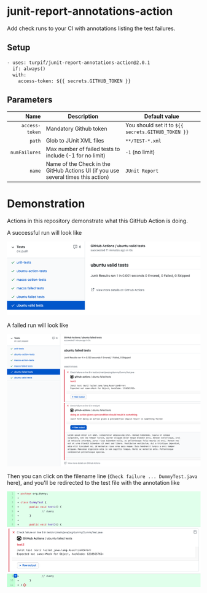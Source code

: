 # junit-report-annotations-action
Add check runs to your CI with annotations listing the test failures.

## Setup

```
- uses: turpif/junit-report-annotations-action@2.0.1
  if: always()
  with:
    access-token: ${{ secrets.GITHUB_TOKEN }}
```

## Parameters

| Name | Description | Default value |
| ---: | --- | --- |
| `access-token` | Mandatory Github token | You should set it to `${{ secrets.GITHUB_TOKEN }}` |
| `path` | Glob to JUnit XML files | `**/TEST-*.xml` |
| `numFailures` | Max number of failed tests to include (-1 for no limit) | `-1` (no limit) |
| `name` | Name of the Check in the GitHub Actions UI (if you use several times this action) | `JUnit Report` |

# Demonstration

Actions in this repository demonstrate what this GitHub Action is doing.

A successful run will look like

![Pass](docs/pass.png?raw=true)

A failed run will look like

![Fail](docs/fail.png?raw=true)

Then you can click on the filename line (`Check failure ... DummyTest.java` here), and you'll be
redirected to the test file with the annotation like

![Diff view](docs/diff_view.png?raw=true)
